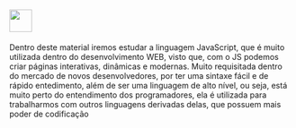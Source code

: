 # <img align="center" height="40" width="40" src="https://cdn.jsdelivr.net/gh/devicons/devicon@latest/icons/javascript/javascript-original.svg" /> 

Dentro deste material iremos estudar a linguagem JavaScript, que é muito utilizada dentro do desenvolvimento WEB, visto que, com o JS podemos criar páginas interativas, dinâmicas e modernas. Muito requisitada dentro do mercado de novos desenvolvedores, por ter uma sintaxe fácil e de rápido entedimento, além de ser uma linguagem de alto nível, ou seja, está muito perto do entendimento dos programadores, ela é utilizada para trabalharmos com outros linguagens derivadas delas, que possuem mais poder de codificação 
